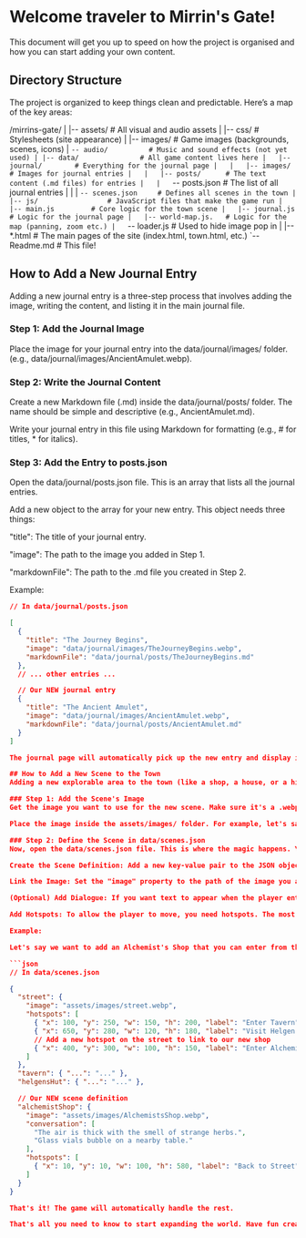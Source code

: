 # Welcome traveler to Mirrin's Gate!

This document will get you up to speed on how the project is organised and how you can start adding your own content.

## Directory Structure
The project is organized to keep things clean and predictable. Here’s a map of the key areas:

/mirrins-gate/
|
|-- assets/             # All visual and audio assets
|   |-- css/            # Stylesheets (site appearance)
|   |-- images/         # Game images (backgrounds, scenes, icons)
|   `-- audio/          # Music and sound effects (not yet used)
|
|-- data/               # All game content lives here
|   |-- journal/        # Everything for the journal page
|   |   |-- images/     # Images for journal entries
|   |   |-- posts/      # The text content (.md files) for entries
|   |   `-- posts.json  # The list of all journal entries
|   |
|   `-- scenes.json     # Defines all scenes in the town
|
|-- js/                 # JavaScript files that make the game run
|   |-- main.js         # Core logic for the town scene
|   |-- journal.js      # Logic for the journal page
|   |-- world-map.js.   # Logic for the map (panning, zoom etc.)
|   `-- loader.js       # Used to hide image pop in
|
|-- *.html              # The main pages of the site (index.html, town.html, etc.)
`-- Readme.md           # This file!


## How to Add a New Journal Entry
Adding a new journal entry is a three-step process that involves adding the image, writing the content, and listing it in the main journal file.

### Step 1: Add the Journal Image
Place the image for your journal entry into the data/journal/images/ folder. (e.g., data/journal/images/AncientAmulet.webp).

### Step 2: Write the Journal Content
Create a new Markdown file (.md) inside the data/journal/posts/ folder. The name should be simple and descriptive (e.g., AncientAmulet.md).

Write your journal entry in this file using Markdown for formatting (e.g., # for titles, * for italics).

### Step 3: Add the Entry to posts.json
Open the data/journal/posts.json file. This is an array that lists all the journal entries.

Add a new object to the array for your new entry. This object needs three things:

"title": The title of your journal entry.

"image": The path to the image you added in Step 1.

"markdownFile": The path to the .md file you created in Step 2.

Example:

```json
// In data/journal/posts.json

[
  {
    "title": "The Journey Begins",
    "image": "data/journal/images/TheJourneyBegins.webp",
    "markdownFile": "data/journal/posts/TheJourneyBegins.md"
  },
  // ... other entries ...

  // Our NEW journal entry
  {
    "title": "The Ancient Amulet",
    "image": "data/journal/images/AncientAmulet.webp",
    "markdownFile": "data/journal/posts/AncientAmulet.md"
  }
]

The journal page will automatically pick up the new entry and display it.

## How to Add a New Scene to the Town
Adding a new explorable area to the town (like a shop, a house, or a hidden alley) is a two-step process.

### Step 1: Add the Scene's Image
Get the image you want to use for the new scene. Make sure it's a .webp file for better performance.

Place the image inside the assets/images/ folder. For example, let's say you add assets/images/AlchemistsShop.webp.

### Step 2: Define the Scene in data/scenes.json
Now, open the data/scenes.json file. This is where the magic happens. You'll add a new entry for your scene.

Create the Scene Definition: Add a new key-value pair to the JSON object. The key is a unique name for your scene (e.g., "alchemistShop"), and the value is an object containing the scene's details.

Link the Image: Set the "image" property to the path of the image you added in Step 1.

(Optional) Add Dialogue: If you want text to appear when the player enters, add a "conversation" array with the lines of dialogue.

Add Hotspots: To allow the player to move, you need hotspots. The most important one is a "back" hotspot to return to the previous scene. A hotspot needs coordinates (x, y), dimensions (w, h), a label that shows on hover, and a "target" that matches the key of the scene it links to.

Example:

Let's say we want to add an Alchemist's Shop that you can enter from the main street.

```json
// In data/scenes.json

{
  "street": {
    "image": "assets/images/street.webp",
    "hotspots": [
      { "x": 100, "y": 250, "w": 150, "h": 200, "label": "Enter Tavern", "target": "tavern" },
      { "x": 650, "y": 280, "w": 120, "h": 180, "label": "Visit Helgen's Hut", "target": "helgensHut" },
      // Add a new hotspot on the street to link to our new shop
      { "x": 400, "y": 300, "w": 100, "h": 150, "label": "Enter Alchemist's Shop", "target": "alchemistShop" }
    ]
  },
  "tavern": { "...": "..." },
  "helgensHut": { "...": "..." },

  // Our NEW scene definition
  "alchemistShop": {
    "image": "assets/images/AlchemistsShop.webp",
    "conversation": [
      "The air is thick with the smell of strange herbs.",
      "Glass vials bubble on a nearby table."
    ],
    "hotspots": [
      { "x": 10, "y": 10, "w": 100, "h": 580, "label": "Back to Street", "target": "street" }
    ]
  }
}

That's it! The game will automatically handle the rest.

That's all you need to know to start expanding the world. Have fun creating!